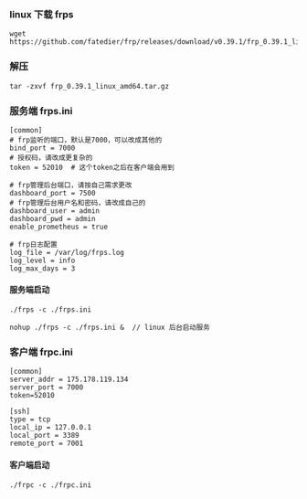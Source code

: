 ### linux 下载 frps

```
wget https://github.com/fatedier/frp/releases/download/v0.39.1/frp_0.39.1_linux_amd64.tar.gz
```

### 解压

```
tar -zxvf frp_0.39.1_linux_amd64.tar.gz
```

### 服务端 frps.ini

```
[common]
# frp监听的端口，默认是7000，可以改成其他的
bind_port = 7000
# 授权码，请改成更复杂的
token = 52010  # 这个token之后在客户端会用到

# frp管理后台端口，请按自己需求更改
dashboard_port = 7500
# frp管理后台用户名和密码，请改成自己的
dashboard_user = admin
dashboard_pwd = admin
enable_prometheus = true

# frp日志配置
log_file = /var/log/frps.log
log_level = info
log_max_days = 3

```

#### 服务端启动

```
./frps -c ./frps.ini

nohup ./frps -c ./frps.ini &  // linux 后台启动服务
```

### 客户端 frpc.ini

```
[common]
server_addr = 175.178.119.134
server_port = 7000
token=52010

[ssh]
type = tcp
local_ip = 127.0.0.1
local_port = 3389
remote_port = 7001

```

#### 客户端启动

```
./frpc -c ./frpc.ini
```
